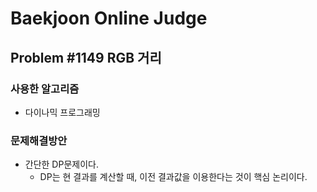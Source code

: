 Baekjoon Online Judge
=====================
## Problem #1149 RGB 거리
### 사용한 알고리즘
* 다이나믹 프로그래밍
### 문제해결방안
* 간단한 DP문제이다.
	* DP는 현 결과를 계산할 때, 이전 결과값을 이용한다는 것이 핵심 논리이다.